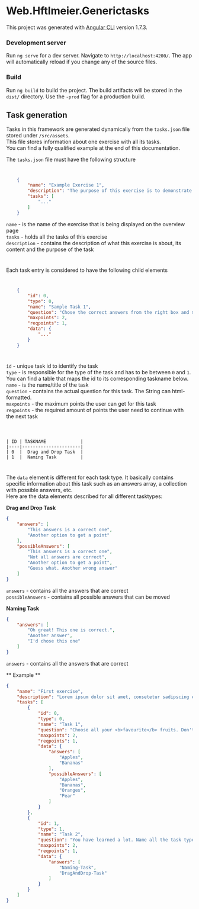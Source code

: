 # Web.Hftlmeier.Generictasks

This project was generated with [Angular CLI](https://github.com/angular/angular-cli) version 1.7.3.

### Development server

Run `ng serve` for a dev server. Navigate to `http://localhost:4200/`. The app will automatically reload if you change any of the source files.

### Build

Run `ng build` to build the project. The build artifacts will be stored in the `dist/` directory. Use the `-prod` flag for a production build.

## Task generation
Tasks in this framework are generated dynamically from the `tasks.json` file stored under  `/src/assets`.  
This file stores information about one exercise with all its tasks.  
You can find a fully qualified example at the end of this documentation.  

The `tasks.json` file must have the following structure
#
```json
	{
		"name": "Example Exercise 1",
		"description": "The purpose of this exercise is to demonstrate how this framework wors.",
		"tasks": [
			"..."
		]
	}
```
`name` 		  - is the name of the exercise that is being displayed on the overview page  
`tasks` 	  - holds all the tasks of this exercise  
`description` - contains the description of what this exercise is about, its content and the purpose of the task  
#
Each task entry is considered to have the following child elements
#

```json
	{
		"id": 0, 
		"type": 0,
		"name": "Sample Task 1",
		"question": "Chose the correct answers from the right box and move them to the left box.",
		"maxpoints": 2,
		"reqpoints": 1,
		"data": {
			"..."
		}
	}
```
#
`id` - unique task id to identify the task  
`type` - is responsible for the type of the task and has to be between `0` and  `1`. You can find a table that maps the id to its corresponding taskname below.   
`name` - is the name/title of the task  
`question` - contains the actual question for this task. The String can html-formatted.  
`maxpoints` - the maximum points the user can get for this task  
`reqpoints` - the required amount of points the user need to continue with the next task   
#
```

| ID | TASKNAME             | 
|----|----------------------| 
| 0  |  Drag and Drop Task  | 
| 1  |  Naming Task         |
```
#
The `data` element is different for each task type. It basically contains specific information about this task such as an answers array, a collection with possible answers, etc.  
Here are the data elements described for all different tasktypes:  

**Drag and Drop Task**
```json
{
	"answers": [
        "This answers is a correct one",
    	"Another option to get a point"
    ],
	"possibleAnswers": [
        "This answers is a correct one",
        "Not all answers are correct",
    	"Another option to get a point",
    	"Guess what. Another wrong answer"
	]
}
```
`answers` - contains all the answers that are correct  
`possibleAnswers` - contains all possible answers that can be moved  

**Naming Task**
```json
{
	"answers": [
    	"Oh great! This one is correct.",
        "Another answer",
        "I'd chose this one"
	]
}
```
`answers` - contains all the answers that are correct

** Example **
```json
{
    "name": "First exercise",
    "description": "Lorem ipsum dolor sit amet, consetetur sadipscing elitr, sed diam nonumy eirmod tempor invidunt ut labore et dolore magna aliquyam erat, sed diam voluptua. At vero eos et accusam et justo duo dolores et ea rebum. Stet clita kasd gubergren, no sea takimata sanctus est Lorem ipsum dolor sit amet. Lorem ipsum dolor sit amet, consetetur sadipscing elitr, sed diam nonumy eirmod tempor invidunt ut labore et dolore magna aliquyam erat, sed diam voluptua. At vero eos et accusam et justo duo dolores et ea rebum. Stet clita kasd gubergren, no sea takimata sanctus est Lorem ipsum dolor sit amet.",
    "tasks": [
        {
            "id": 0,
            "type": 0,
            "name": "Task 1",
            "question": "Choose all your <b>favourite</b> fruits. Don't forget: you'll earn +1 point for each correct fruit and -1 point for every wrong fruit you pick.",
            "maxpoints": 2,
            "reqpoints": 1,
            "data": {
                "answers": [
                    "Apples",
                    "Bananas"
                ],
                "possibleAnswers": [
                    "Apples",
                    "Bananas",
					"Oranges",
					"Pear"
                ]
            }
        },
        {
            "id": 1,
            "type": 1,
            "name": "Task 2",
            "question": "You have learned a lot. Name all the task types that are available in this framework.",
            "maxpoints": 2,
            "reqpoints": 1,
            "data": {
                "answers": [
                    "Naming-Task",
					"DragAndDrop-Task"
                ]
            }
        }
    ]
}
```